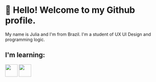 # 👋 Hello! Welcome to my Github profile.
My name is Julia and I'm from Brazil. I'm a student of UX UI Design and programming logic.

## I'm learning:
<img src="https://cdn.jsdelivr.net/gh/devicons/devicon@latest/icons/javascript/javascript-original.svg" width="40" height="40"/> <img src="https://cdn.jsdelivr.net/gh/devicons/devicon@latest/icons/git/git-original.svg" width="40" height="40"/>



